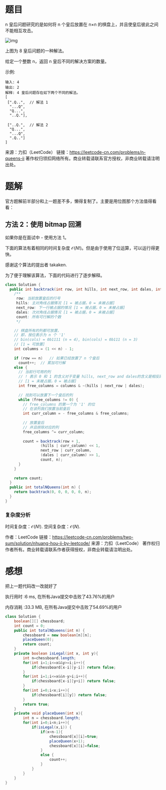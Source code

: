# 题目

n 皇后问题研究的是如何将 n 个皇后放置在 n×n 的棋盘上，并且使皇后彼此之间不能相互攻击。

![img](https://assets.leetcode-cn.com/aliyun-lc-upload/uploads/2018/10/12/8-queens.png)

上图为 8 皇后问题的一种解法。

给定一个整数 n，返回 n 皇后不同的解决方案的数量。

示例:
~~~
输入: 4
输出: 2
解释: 4 皇后问题存在如下两个不同的解法。
[
 [".Q..",  // 解法 1
  "...Q",
  "Q...",
  "..Q."],

 ["..Q.",  // 解法 2
  "Q...",
  "...Q",
  ".Q.."]
]
~~~
来源：力扣（LeetCode）
链接：https://leetcode-cn.com/problems/n-queens-ii
著作权归领扣网络所有。商业转载请联系官方授权，非商业转载请注明出处。

# 题解

官方题解前半部分和上一题差不多，懒得复制了。主要是用位图那个方法值得看看：

## 方法 2：使用 bitmap 回溯

如果你是在面试中 - 使用方法 1。

下面的算法有着相同的时间复杂度 $\mathcal{O}(N!)$。但是由于使用了位运算，可以运行得更快。

感谢这个算法的提出者 takaken.

为了便于理解该算法，下面的代码进行了逐步解释。

~~~java
class Solution {
  public int backtrack(int row, int hills, int next_row, int dales, int count, int n) {
    /** 
     row: 当前放置皇后的行号
     hills: 主对角线占据情况 [1 = 被占据，0 = 未被占据]
     next_row: 下一行被占据的情况 [1 = 被占据，0 = 未被占据]
     dales: 次对角线占据情况 [1 = 被占据，0 = 未被占据]
     count: 所有可行解的个数
     */

    // 棋盘所有的列都可放置，
    // 即，按位表示为 n 个 '1'
    // bin(cols) = 0b1111 (n = 4), bin(cols) = 0b111 (n = 3)
    // [1 = 可放置]
    int columns = (1 << n) - 1;
    
    if (row == n)   // 如果已经放置了 n 个皇后
      count++;  // 累加可行解
    else {
      // 当前行可用的列
      // ! 表示 0 和 1 的含义对于变量 hills, next_row and dales的含义是相反的
      // [1 = 未被占据，0 = 被占据]
      int free_columns = columns & ~(hills | next_row | dales);
    
      // 找到可以放置下一个皇后的列
      while (free_columns != 0) {
        // free_columns 的第一个为 '1' 的位
        // 在该列我们放置当前皇后
        int curr_column = - free_columns & free_columns;
    
        // 放置皇后
        // 并且排除对应的列
        free_columns ^= curr_column;
    
        count = backtrack(row + 1,
                (hills | curr_column) << 1,
                next_row | curr_column,
                (dales | curr_column) >> 1,
                count, n);
      }
    }
    
    return count;
  }
  public int totalNQueens(int n) {
    return backtrack(0, 0, 0, 0, 0, n);
  }
}
~~~
### 复杂度分析

时间复杂度：$\mathcal{O}(N!)$.
空间复杂度：$\mathcal{O}(N)$.

作者：LeetCode
链接：https://leetcode-cn.com/problems/two-sum/solution/nhuang-hou-ii-by-leetcode/
来源：力扣（LeetCode）
著作权归作者所有。商业转载请联系作者获得授权，非商业转载请注明出处。

# 感想

把上一题代码改一改就好了

执行用时 :6 ms, 在所有Java提交中击败了43.76%的用户

内存消耗 :33.3 MB, 在所有Java提交中击败了54.69%的用户

~~~java
class Solution {
    boolean[][] chessboard;
    int count = 0;
    public int totalNQueens(int n) {
        chessboard = new boolean[n][n];
        placeQueen(0);
        return count;
    }
    private boolean isLegal(int x, int y){
        int n=chessboard.length;
        for(int i=1;i<=x&&y>=i;i++){
            if(chessboard[x-i][y-i]) return false;
        }
        for(int i=1;i<=x&&n-y>i;i++){
            if(chessboard[x-i][y+i]) return false;
        }
        for(int i=0;i<x;i++){
            if(chessboard[i][y]) return false;
        }
        return true;
    }
    private void placeQueen(int x){
        int n = chessboard.length;
        for(int i=0;i<n;i++){
            if(isLegal(x,i)) {
                if(x<n-1){
                    chessboard[x][i]=true;
                    placeQueen(x+1);
                    chessboard[x][i]=false;  
                } 
                else {
                    count++;
                }
            }
        }
    }
}
~~~

